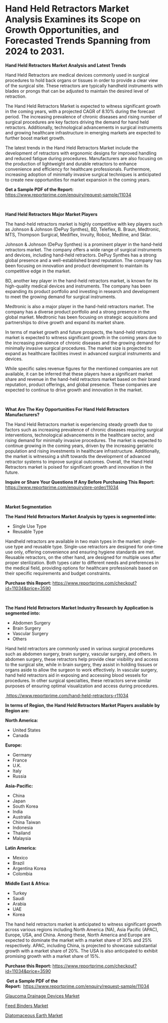 <p><h1>Hand Held Retractors Market Analysis Examines its Scope on Growth Opportunities, and Forecasted Trends Spanning from 2024 to 2031.</h1></p><p><strong>Hand Held Retractors Market Analysis and Latest Trends</strong></p>
<p><p>Hand Held Retractors are medical devices commonly used in surgical procedures to hold back organs or tissues in order to provide a clear view of the surgical site. These retractors are typically handheld instruments with blades or prongs that can be adjusted to maintain the desired level of retraction.</p><p>The Hand Held Retractors Market is expected to witness significant growth in the coming years, with a projected CAGR of 8.10% during the forecast period. The increasing prevalence of chronic diseases and rising number of surgical procedures are key factors driving the demand for hand held retractors. Additionally, technological advancements in surgical instruments and growing healthcare infrastructure in emerging markets are expected to further boost market growth.</p><p>The latest trends in the Hand Held Retractors Market include the development of retractors with ergonomic designs for improved handling and reduced fatigue during procedures. Manufacturers are also focusing on the production of lightweight and durable retractors to enhance convenience and efficiency for healthcare professionals. Furthermore, increasing adoption of minimally invasive surgical techniques is anticipated to create new opportunities for market expansion in the coming years.</p></p>
<p><strong>Get a Sample PDF of the Report:&nbsp;</strong> <a href="https://www.reportprime.com/enquiry/request-sample/11034">https://www.reportprime.com/enquiry/request-sample/11034</a></p>
<p>&nbsp;</p>
<p><strong>Hand Held Retractors Major Market Players</strong></p>
<p><p>The hand-held retractors market is highly competitive with key players such as Johnson & Johnson (DePuy Synthes), BD, Teleflex, B. Braun, Medtronic, MTS, Thompson Surgical, Mediflex, Invuity, Roboz, Medline, and Sklar. </p><p>Johnson & Johnson (DePuy Synthes) is a prominent player in the hand-held retractors market. The company offers a wide range of surgical instruments and devices, including hand-held retractors. DePuy Synthes has a strong global presence and a well-established brand reputation. The company has been focusing on innovation and product development to maintain its competitive edge in the market.</p><p>BD, another key player in the hand-held retractors market, is known for its high-quality medical devices and instruments. The company has been expanding its product portfolio and investing in research and development to meet the growing demand for surgical instruments.</p><p>Medtronic is also a major player in the hand-held retractors market. The company has a diverse product portfolio and a strong presence in the global market. Medtronic has been focusing on strategic acquisitions and partnerships to drive growth and expand its market share.</p><p>In terms of market growth and future prospects, the hand-held retractors market is expected to witness significant growth in the coming years due to the increasing prevalence of chronic diseases and the growing demand for minimally invasive surgical procedures. The market size is projected to expand as healthcare facilities invest in advanced surgical instruments and devices.</p><p>While specific sales revenue figures for the mentioned companies are not available, it can be inferred that these players have a significant market share and revenue in the hand-held retractors market based on their brand reputation, product offerings, and global presence. These companies are expected to continue to drive growth and innovation in the market.</p></p>
<p>&nbsp;</p>
<p><strong>What Are The Key Opportunities For Hand Held Retractors Manufacturers?</strong></p>
<p><p>The Hand Held Retractors market is experiencing steady growth due to factors such as increasing prevalence of chronic diseases requiring surgical interventions, technological advancements in the healthcare sector, and rising demand for minimally invasive procedures. The market is expected to continue growing in the coming years, driven by the increasing geriatric population and rising investments in healthcare infrastructure. Additionally, the market is witnessing a shift towards the development of advanced retractor systems to improve surgical outcomes. Overall, the Hand Held Retractors market is poised for significant growth and innovation in the future.</p></p>
<p><strong>Inquire or Share Your Questions If Any Before Purchasing This Report:</strong> <a href="https://www.reportprime.com/enquiry/pre-order/11034">https://www.reportprime.com/enquiry/pre-order/11034</a></p>
<p>&nbsp;</p>
<p><strong>Market Segmentation</strong></p>
<p><strong>The Hand Held Retractors Market Analysis by types is segmented into:</strong></p>
<p><ul><li>Single Use Type</li><li>Reusable Type</li></ul></p>
<p><p>Handheld retractors are available in two main types in the market: single-use type and reusable type. Single-use retractors are designed for one-time use only, offering convenience and ensuring hygiene standards are met. Reusable retractors, on the other hand, are designed for multiple uses after proper sterilization. Both types cater to different needs and preferences in the medical field, providing options for healthcare professionals based on their specific requirements and budget constraints.</p></p>
<p><strong>Purchase this Report:&nbsp;</strong><a href="https://www.reportprime.com/checkout?id=11034&price=3590">https://www.reportprime.com/checkout?id=11034&price=3590</a></p>
<p>&nbsp;</p>
<p><strong>The Hand Held Retractors Market Industry Research by Application is segmented into:</strong></p>
<p><ul><li>Abdomen Surgery</li><li>Brain Surgery</li><li>Vascular Surgery</li><li>Others</li></ul></p>
<p><p>Hand held retractors are commonly used in various surgical procedures such as abdomen surgery, brain surgery, vascular surgery, and others. In abdomen surgery, these retractors help provide clear visibility and access to the surgical site, while in brain surgery, they assist in holding tissues or organs aside to allow the surgeon to work effectively. In vascular surgery, hand held retractors aid in exposing and accessing blood vessels for procedures. In other surgical specialties, these retractors serve similar purposes of ensuring optimal visualization and access during procedures.</p></p>
<p><a href="https://www.reportprime.com/hand-held-retractors-r11034">&nbsp;https://www.reportprime.com/hand-held-retractors-r11034</a></p>
<p><strong>In terms of Region, the Hand Held Retractors Market Players available by Region are:</strong></p>
<p>
    <p> <strong> North America: </strong>
        <ul>
            <li>United States</li>
            <li>Canada</li>
        </ul>
        </p> 
    <p> <strong> Europe: </strong>
        <ul>
            <li>Germany</li>
            <li>France</li>
            <li>U.K.</li>
            <li>Italy</li>
            <li>Russia</li>
        </ul>
        </p> 
    <p> <strong> Asia-Pacific: </strong>
        <ul>
            <li>China</li>
            <li>Japan</li>
            <li>South Korea</li>
            <li>India</li>
            <li>Australia</li>
            <li>China Taiwan</li>
            <li>Indonesia</li>
            <li>Thailand</li>
            <li>Malaysia</li>
        </ul>
        </p> 
    <p> <strong> Latin America: </strong>
        <ul>
            <li>Mexico</li>
            <li>Brazil</li>
            <li>Argentina Korea</li>
            <li>Colombia</li>
        </ul>
        </p> 
    <p> <strong> Middle East & Africa: </strong>
        <ul>
            <li>Turkey</li>
            <li>Saudi</li>
            <li>Arabia</li>
            <li>UAE</li>
            <li>Korea</li>
        </ul>
    </p>
    </p>
<p><p>The hand held retractors market is anticipated to witness significant growth across various regions including North America (NA), Asia Pacific (APAC), Europe, USA, and China. Among these, North America and Europe are expected to dominate the market with a market share of 30% and 25% respectively. APAC, including China, is projected to showcase substantial growth with a market share of 20%. The USA is also anticipated to exhibit promising growth with a market share of 15%.</p></p>
<p><strong>Purchase this Report: </strong><a href="https://www.reportprime.com/checkout?id=11034&price=3590">https://www.reportprime.com/checkout?id=11034&price=3590</a></p>
<p>&nbsp;<strong>Get a Sample PDF of the Report:&nbsp;&nbsp;</strong><a href="https://www.reportprime.com/enquiry/request-sample/11034">https://www.reportprime.com/enquiry/request-sample/11034</a></p>
<p><strong></strong></p>
<p><p><a href="https://www.linkedin.com/pulse/glaucoma-drainage-devices-market-analysis-size-global-industry-p0wdf">Glaucoma Drainage Devices Market</a></p><p><a href="https://www.linkedin.com/pulse/feed-binders-market-provides-comprehensive-analysis-including-j7fbf">Feed Binders Market</a></p><p><a href="https://www.linkedin.com/pulse/diatomaceous-earth-market-research-report-reveals-latest-ytu2f">Diatomaceous Earth Market</a></p></p>